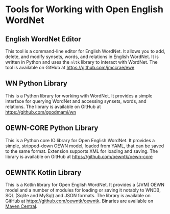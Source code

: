# Tools for Working with Open English WordNet

## English WordNet Editor

This tool is a command-line editor for English WordNet. It allows you to add, delete, and modify synsets, words, and relations in English WordNet. It is written in Python and uses the `nltk` library to interact with WordNet. The tool is available on GitHub at https://github.com/jmccrae/ewe

## WN Python Library

This is a Python library for working with WordNet. It provides a simple interface for querying WordNet and accessing synsets, words, and relations. The library is available on GitHub at https://github.com/goodmami/wn

## OEWN-CORE Python Library

This is a Python core IO library for Open English WordNet. It provides a simple, stripped-down OEWN model, loaded from YAML, that can be saved to the same format. Extension supports XML for loading and saving. The library is available on GitHub at https://github.com/oewntk/oewn-core

## OEWNTK Kotlin Library

This is a Kotlin library for Open English WordNet. It provides a (JVM) OEWN model and a number of modules for loading or saving it notably to WNDB, SQL (Sqlite and MySql) and JSON formats. The library is available on GitHub at https://github.com/oewntk/oewntk. Binaries are available on [Maven Central](https://central.sonatype.com/namespace/io.github.oewntk).

